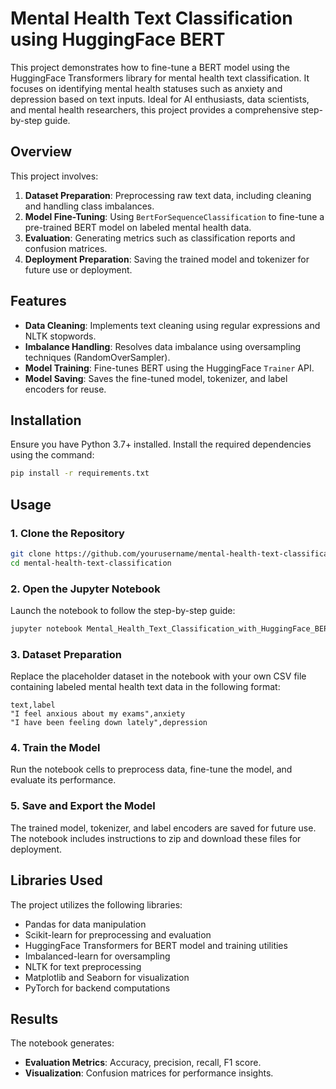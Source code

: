 

# Mental Health Text Classification using HuggingFace BERT

This project demonstrates how to fine-tune a BERT model using the HuggingFace Transformers library for mental health text classification. It focuses on identifying mental health statuses such as anxiety and depression based on text inputs. Ideal for AI enthusiasts, data scientists, and mental health researchers, this project provides a comprehensive step-by-step guide.

## Overview
This project involves:
1. **Dataset Preparation**: Preprocessing raw text data, including cleaning and handling class imbalances.
2. **Model Fine-Tuning**: Using `BertForSequenceClassification` to fine-tune a pre-trained BERT model on labeled mental health data.
3. **Evaluation**: Generating metrics such as classification reports and confusion matrices.
4. **Deployment Preparation**: Saving the trained model and tokenizer for future use or deployment.

## Features
- **Data Cleaning**: Implements text cleaning using regular expressions and NLTK stopwords.
- **Imbalance Handling**: Resolves data imbalance using oversampling techniques (RandomOverSampler).
- **Model Training**: Fine-tunes BERT using the HuggingFace `Trainer` API.
- **Model Saving**: Saves the fine-tuned model, tokenizer, and label encoders for reuse.

## Installation
Ensure you have Python 3.7+ installed. Install the required dependencies using the command:
```bash
pip install -r requirements.txt
```

## Usage
### 1. Clone the Repository
```bash
git clone https://github.com/yourusername/mental-health-text-classification.git
cd mental-health-text-classification
```

### 2. Open the Jupyter Notebook
Launch the notebook to follow the step-by-step guide:
```bash
jupyter notebook Mental_Health_Text_Classification_with_HuggingFace_BERT.ipynb
```

### 3. Dataset Preparation
Replace the placeholder dataset in the notebook with your own CSV file containing labeled mental health text data in the following format:
```csv
text,label
"I feel anxious about my exams",anxiety
"I have been feeling down lately",depression
```

### 4. Train the Model
Run the notebook cells to preprocess data, fine-tune the model, and evaluate its performance.

### 5. Save and Export the Model
The trained model, tokenizer, and label encoders are saved for future use. The notebook includes instructions to zip and download these files for deployment.

## Libraries Used
The project utilizes the following libraries:
- Pandas for data manipulation
- Scikit-learn for preprocessing and evaluation
- HuggingFace Transformers for BERT model and training utilities
- Imbalanced-learn for oversampling
- NLTK for text preprocessing
- Matplotlib and Seaborn for visualization
- PyTorch for backend computations

## Results
The notebook generates:
- **Evaluation Metrics**: Accuracy, precision, recall, F1 score.
- **Visualization**: Confusion matrices for performance insights.


